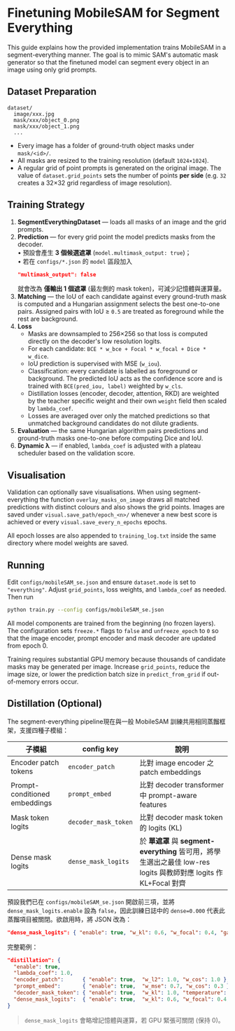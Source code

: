 # Finetuning MobileSAM for Segment Everything

This guide explains how the provided implementation trains MobileSAM in a segment-everything manner.  The goal is to mimic SAM's automatic mask generator so that the finetuned model can segment every object in an image using only grid prompts.

## Dataset Preparation

```
dataset/
  image/xxx.jpg
  mask/xxx/object_0.png
  mask/xxx/object_1.png
  ...
```

* Every image has a folder of ground-truth object masks under `mask/<id>/`.
* All masks are resized to the training resolution (default `1024×1024`).
* A regular grid of point prompts is generated on the original image. The value
  of `dataset.grid_points` sets the number of points **per side** (e.g. `32`
  creates a 32×32 grid regardless of image resolution).

## Training Strategy

1. **SegmentEverythingDataset** — loads all masks of an image and the grid prompts.
2. **Prediction** — for every grid point the model predicts masks from the decoder.  
   • 預設會產生 **3 個候選遮罩** (`model.multimask_output: true`)；  
   • 若在 `configs/*.json` 的 `model` 區段加入
     ```json
     "multimask_output": false
     ```
     就會改為 **僅輸出 1 個遮罩** (最左側的 mask token)，可減少記憶體與運算量。
3. **Matching** — the IoU of each candidate against every ground-truth mask is computed and a Hungarian assignment selects the best one-to-one pairs.  Assigned pairs with IoU ≥ `0.5` are treated as foreground while the rest are background.
4. **Loss**
   - Masks are downsampled to 256×256 so that loss is computed directly on the decoder's low resolution logits.
   - For each candidate: `BCE * w_bce + Focal * w_focal + Dice * w_dice`.
   - IoU prediction is supervised with MSE (`w_iou`).
   - Classification: every candidate is labelled as foreground or background. The
     predicted IoU acts as the confidence score and is trained with
     `BCE(pred_iou, label)` weighted by `w_cls`.
   - Distillation losses (encoder, decoder, attention, RKD) are weighted by the teacher specific weight and their own `weight` field then scaled by `lambda_coef`.
   - Losses are averaged over only the matched predictions so that unmatched background candidates do not dilute gradients.
5. **Evaluation** — the same Hungarian algorithm pairs predictions and ground-truth masks one-to-one before computing Dice and IoU.
6. **Dynamic λ** — if enabled, `lambda_coef` is adjusted with a plateau scheduler based on the validation score.

## Visualisation

Validation can optionally save visualisations.  When using segment-everything the function `overlay_masks_on_image` draws all matched predictions with distinct colours and also shows the grid points.  Images are saved under `visual.save_path/epoch_<n>/` whenever a new best score is achieved or every `visual.save_every_n_epochs` epochs.

All epoch losses are also appended to `training_log.txt` inside the same directory where model weights are saved.

## Running

Edit `configs/mobileSAM_se.json` and ensure `dataset.mode` is set to `"everything"`.  Adjust `grid_points`, loss weights, and `lambda_coef` as needed.  Then run

```bash
python train.py --config configs/mobileSAM_se.json
```

All model components are trained from the beginning (no frozen layers).  The configuration sets `freeze.*` flags to `false` and `unfreeze_epoch` to `0` so that the image encoder, prompt encoder and mask decoder are updated from epoch 0.

Training requires substantial GPU memory because thousands of candidate masks may be generated per image.  Increase `grid_points`, reduce the image size, or lower the prediction batch size in `predict_from_grid` if out-of-memory errors occur.

## Distillation (Optional)

The segment-everything pipeline現在與一般 MobileSAM 訓練共用相同蒸餾框架，支援四種子模組：

| 子模組 | config key | 說明 |
| ------- | ---------- | ---- |
| Encoder patch tokens | `encoder_patch` | 比對 image encoder 之 patch embeddings |
| Prompt-conditioned embeddings | `prompt_embed` | 比對 decoder transformer 中 prompt-aware features |
| Mask token logits | `decoder_mask_token` | 比對 decoder mask token 的 logits (KL) |
| Dense mask logits | `dense_mask_logits` | 於 **單遮罩** 與 **segment-everything** 皆可用，將學生選出之最佳 low-res logits 與教師對應 logits 作 KL+Focal 對齊 |

預設我們已在 `configs/mobileSAM_se.json` 開啟前三項，並將 `dense_mask_logits.enable` 設為 `false`，因此訓練日誌中的 `dense=0.000` 代表此蒸餾項目被關閉。欲啟用時，將 JSON 改為：
```json
"dense_mask_logits": { "enable": true, "w_kl": 0.6, "w_focal": 0.4, "gamma": 2.0 }
```

完整範例：
```json
"distillation": {
  "enable": true,
  "lambda_coef": 1.0,
  "encoder_patch":      { "enable": true,  "w_l2": 1.0, "w_cos": 1.0 },
  "prompt_embed":       { "enable": true,  "w_mse": 0.7, "w_cos": 0.3 },
  "decoder_mask_token": { "enable": true,  "w_kl": 1.0, "temperature": 0.5 },
  "dense_mask_logits":  { "enable": true,  "w_kl": 0.6, "w_focal": 0.4, "gamma": 2.0 }
}
```

> `dense_mask_logits` 會略增記憶體與運算，若 GPU 緊張可關閉 (保持 0)。


